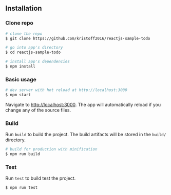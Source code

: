 ## Installation

### Clone repo

``` bash
# clone the repo
$ git clone https://github.com/kristoff2016/reactjs-sample-todo

# go into app's directory
$ cd reactjs-sample-todo

# install app's dependencies
$ npm install
```
### Basic usage

``` bash
# dev server with hot reload at http://localhost:3000
$ npm start
```

Navigate to [http://localhost:3000](http://localhost:3000). The app will automatically reload if you change any of the source files.

### Build

Run `build` to build the project. The build artifacts will be stored in the `build/` directory.

```bash
# build for production with minification
$ npm run build
```

### Test

Run `test` to build test the project. 

```bash
$ npm run test
```
